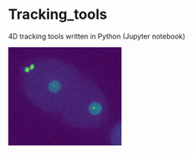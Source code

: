 # Tracking_tools
4D tracking tools written in Python (Jupyter notebook)

<p>
  <img height="200px" src="/Picture/example.gif">
</p>
